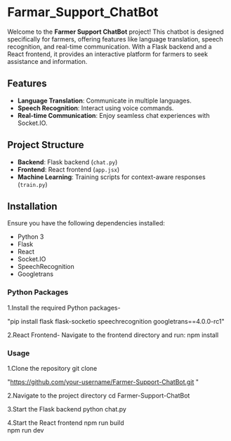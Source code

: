 # Farmar_Support_ChatBot

Welcome to the **Farmer Support ChatBot** project! This chatbot is designed specifically for farmers, offering features like language translation, speech recognition, and real-time communication. With a Flask backend and a React frontend, it provides an interactive platform for farmers to seek assistance and information.  

## Features  
- **Language Translation**: Communicate in multiple languages.  
- **Speech Recognition**: Interact using voice commands.  
- **Real-time Communication**: Enjoy seamless chat experiences with Socket.IO.  

## Project Structure  
- **Backend**: Flask backend (`chat.py`)  
- **Frontend**: React frontend (`app.jsx`)  
- **Machine Learning**: Training scripts for context-aware responses (`train.py`)  

## Installation  
Ensure you have the following dependencies installed:  

- Python 3  
- Flask  
- React  
- Socket.IO  
- SpeechRecognition  
- Googletrans  

### Python Packages
1.Install the required Python packages-

"pip install flask flask-socketio speechrecognition googletrans==4.0.0-rc1"


2.React Frontend-
Navigate to the frontend directory and run:
npm install  


### Usage
1.Clone the repository
git clone

"https://github.com/your-username/Farmer-Support-ChatBot.git "

2.Navigate to the project directory
cd Farmer-Support-ChatBot 

3.Start the Flask backend
python chat.py  

4.Start the React frontend
npm run build  
npm run dev  

